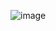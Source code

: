 ![image](https://github.com/Snehapaul20/firstapp/assets/94591651/90c77ed3-2465-4ca1-ae22-010ed295fe46)
